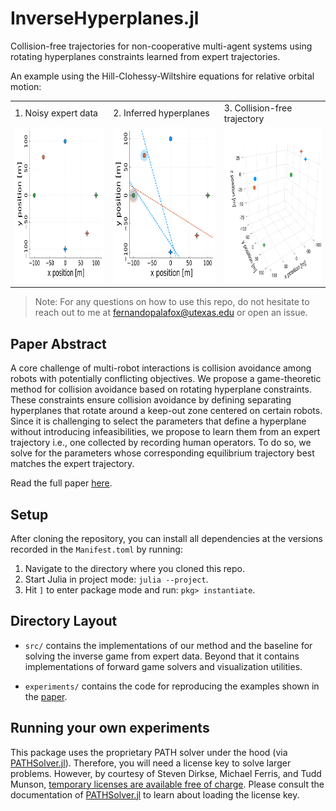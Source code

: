 # InverseHyperplanes.jl

Collision-free trajectories for non-cooperative multi-agent systems using rotating hyperplanes constraints learned from expert trajectories. 

An example using the Hill-Clohessy-Wiltshire equations for relative orbital motion:
<table>
  <tr>
    <td style="height: 10px;">1. Noisy expert data</td>
    <td style="height: 10px;">2. Inferred hyperplanes</td>
    <td style="height: 10px;">3. Collision-free trajectory</td>
  </tr>
  <tr>
    <td valign="top"><img src="figures/pull_expert.gif"  height="250"></td>
    <td valign="top"><img src="figures/pull_inverse.gif" height="250"></td>
    <td valign="top"><img src="figures/pull_3D.gif"      height="250"></td>
  </tr>
 </table>

> Note: For any questions on how to use this repo, do not hesitate to reach out to me at [fernandopalafox@utexas.edu](mailto:fernandopalafox@utexa.edu) or open an issue.

## Paper Abstract 

A core challenge of multi-robot interactions is collision avoidance among robots with potentially conflicting objectives. We propose a game-theoretic method for collision avoidance based on rotating hyperplane constraints. These constraints ensure collision avoidance by defining separating hyperplanes that rotate around a keep-out zone centered on certain robots. Since it is challenging to select the parameters that define a hyperplane without introducing infeasibilities, we propose to learn them from an expert trajectory i.e., one collected by recording human operators. To do so, we solve for the parameters whose corresponding equilibrium trajectory best matches the expert trajectory.

Read the full paper [here](https://arxiv.org/abs/2311.09439).

## Setup

After cloning the repository, you can install all dependencies at the
versions recorded in the `Manifest.toml` by running: 

1. Navigate to the directory where you cloned this repo.
2. Start Julia in project mode: `julia --project`.
3. Hit `]` to enter package mode and run: `pkg> instantiate`.

## Directory Layout

- `src/` contains the implementations of our method and the baseline for
  solving the inverse game from expert data. Beyond that it contains implementations of forward game
  solvers and visualization utilities.

- `experiments/` contains the code for reproducing the examples shown in the [paper](https://arxiv.org/abs/2311.09439). 

## Running your own experiments
This package uses the proprietary PATH solver under the hood (via [PATHSolver.jl](https://github.com/chkwon/PATHSolver.jl)).
Therefore, you will need a license key to solve larger problems.
However, by courtesy of Steven Dirkse, Michael Ferris, and Tudd Munson,
[temporary licenses are available free of charge](https://pages.cs.wisc.edu/~ferris/path.html).
Please consult the documentation of [PATHSolver.jl](https://github.com/chkwon/PATHSolver.jl) to learn about loading the license key.